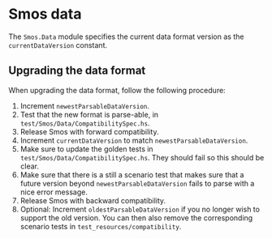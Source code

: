 # Smos data

The `Smos.Data` module specifies the current data format version as the `currentDataVersion` constant.

## Upgrading the data format

When upgrading the data format, follow the following procedure:

1. Increment `newestParsableDataVersion`.
2. Test that the new format is parse-able, in `test/Smos/Data/CompatibilitySpec.hs`.
3. Release Smos with forward compatibility.
4. Increment `currentDataVersion` to match `newestParsableDataVersion`.
5. Make sure to update the golden tests in `test/Smos/Data/CompatibilitySpec.hs`.
   They should fail so this should be clear.
6. Make sure that there is a still a scenario test that makes sure that a future version beyond `newestParsableDataVersion` fails to parse with a nice error message.
7. Release Smos with backward compatibility.
8. Optional: Increment `oldestParsableDataVersion` if you no longer wish to support the old version. You can then also remove the corresponding scenario tests in `test_resources/compatibility`.
